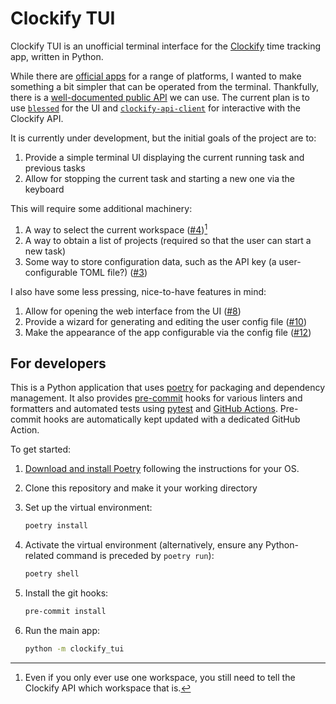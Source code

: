 # Clockify TUI

Clockify TUI is an unofficial terminal interface for the [Clockify] time tracking app, written in Python.

While there are [official apps] for a range of platforms, I wanted to make something a bit simpler that can be operated from the terminal. Thankfully, there is a [well-documented public API] we can use. The current plan is to use [`blessed`] for the UI and [`clockify-api-client`] for interactive with the Clockify API.

It is currently under development, but the initial goals of the project are to:

1. Provide a simple terminal UI displaying the current running task and previous tasks
1. Allow for stopping the current task and starting a new one via the keyboard

This will require some additional machinery:

1. A way to select the current workspace ([#4](https://github.com/alexdewar/clockify-tui/issues/4))[^1]
1. A way to obtain a list of projects (required so that the user can start a new task)
1. Some way to store configuration data, such as the API key (a user-configurable TOML file?) ([#3](https://github.com/alexdewar/clockify-tui/issues/3))

I also have some less pressing, nice-to-have features in mind:

1. Allow for opening the web interface from the UI ([#8](https://github.com/alexdewar/clockify-tui/issues/8))
1. Provide a wizard for generating and editing the user config file ([#10](https://github.com/alexdewar/clockify-tui/issues/10))
1. Make the appearance of the app configurable via the config file ([#12](https://github.com/alexdewar/clockify-tui/issues/12))

[Clockify]: https://clockify.me/
[official apps]: https://clockify.me/apps
[well-documented public API]: https://docs.clockify.me/
[`blessed`]: https://pypi.org/project/blessed/
[`clockify-api-client`]: https://pypi.org/project/clockify-api-client/

[^1]: Even if you only ever use one workspace, you still need to tell the Clockify API which workspace that is.

## For developers

This is a Python application that uses [poetry](https://python-poetry.org) for packaging
and dependency management. It also provides [pre-commit](https://pre-commit.com/) hooks
for various linters and formatters and automated tests using
[pytest](https://pytest.org/) and [GitHub Actions](https://github.com/features/actions).
Pre-commit hooks are automatically kept updated with a dedicated GitHub Action.

To get started:

1. [Download and install Poetry](https://python-poetry.org/docs/#installation) following the instructions for your OS.
1. Clone this repository and make it your working directory
1. Set up the virtual environment:

   ```bash
   poetry install
   ```

1. Activate the virtual environment (alternatively, ensure any Python-related command is preceded by `poetry run`):

   ```bash
   poetry shell
   ```

1. Install the git hooks:

   ```bash
   pre-commit install
   ```

1. Run the main app:

   ```bash
   python -m clockify_tui
   ```
